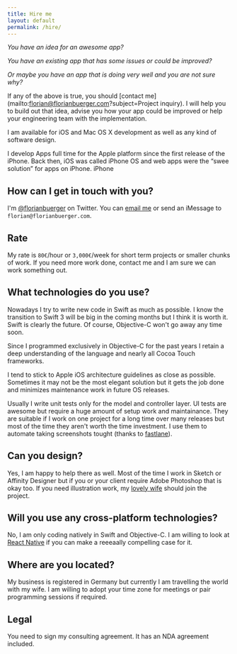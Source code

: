 ```yaml
---
title: Hire me
layout: default
permalink: /hire/
---
```


*You have an idea for an awesome app?*

*You have an existing app that has some issues or could be improved?*

*Or maybe you have an app that is doing very well and you are not sure why?*

If any of the above is true, you should [contact me](mailto:florian@florianbuerger.com?subject=Project inquiry). I will help you to build out that idea, advise you how your app could be improved or help your engineering team with the implementation.

I am available for iOS and Mac OS X development as well as any kind of software design.

I develop Apps full time for the Apple platform since the first release of the iPhone. Back then, iOS was called iPhone OS and web apps were the “swee solution” for apps on iPhone. iPhone

## How can I get in touch with you?

I'm [@florianbuerger](https://twitter.com/florianbuerger) on Twitter. You can [email me](mailto:florian@florianbuerger.com) or send an iMessage to `florian@florianbuerger.com`.

## Rate

My rate is `80€`/hour or `3,000€`/week for short term projects or smaller chunks of work. If you need more work done, contact me and I am sure we can work something out. 

## What technologies do you use?

Nowadays I try to write new code in Swift as much as possible. I know the transition to Swift 3 will be big in the coming months but I think it is worth it. Swift is clearly the future. Of course, Objective-C won't go away any time soon. 

Since I programmed exclusively in Objective-C for the past years I retain a deep understanding of the language and nearly all Cocoa Touch frameworks.

I tend to stick to Apple iOS architecture guidelines as close as possible. Sometimes it may not be the most elegant solution but it gets the job done and minimizes maintenance work in future OS releases.

Usually I write unit tests only for the model and controller layer. UI tests are awesome but require a huge amount of setup work and maintainance. They are suitable if I work on one project for a long time over many releases but most of the time they aren't worth the time investment. I use them to automate taking screenshots tought (thanks to [fastlane](https://fastlane.tools)).

## Can you design?

Yes, I am happy to help there as well. Most of the time I work in Sketch or Affinity Designer but if you or your client require Adobe Photoshop that is okay too. If you need illustration work, my [lovely wife](http://verenaortlieb.com) should join the project.

## Will you use any cross-platform technologies?

No, I am only coding natively in Swift and Objective-C. I am willing to look at [React Native](https://facebook.github.io/react-native/) if you can make a reeeaally compelling case for it.

## Where are you located?

My business is registered in Germany but currently I am travelling the world with my wife. I am willing to adopt your time zone for meetings or pair programming sessions if required.

## Legal

You need to sign my consulting agreement. It has an NDA agreement included. <!-- [Here is a sample](/share/sample-agreement.pdf) of what this agreement could look like. -->
